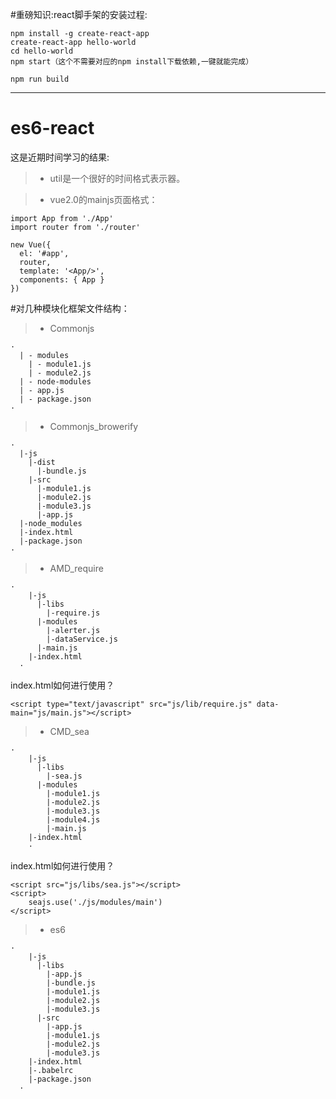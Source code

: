 #重磅知识:react脚手架的安装过程:
```
npm install -g create-react-app
create-react-app hello-world
cd hello-world
npm start（这个不需要对应的npm install下载依赖,一键就能完成）

npm run build
```
--------

# es6-react
这是近期时间学习的结果:

> * util是一个很好的时间格式表示器。

> * vue2.0的mainjs页面格式：
```
import App from './App'
import router from './router'

new Vue({
  el: '#app',  
  router,
  template: '<App/>',
  components: { App }
})
```

#对几种模块化框架文件结构：
> * Commonjs    
```
·
  | - modules
    | - module1.js
    | - module2.js
  | - node-modules
  | - app.js
  | - package.json
·
```

> * Commonjs_browerify
```
·
  |-js
    |-dist
      |-bundle.js
    |-src
      |-module1.js
      |-module2.js
      |-module3.js
      |-app.js
  |-node_modules
  |-index.html
  |-package.json
·
```

> * AMD_require
```
·
    |-js
      |-libs
        |-require.js
      |-modules
        |-alerter.js
        |-dataService.js
      |-main.js
    |-index.html
  ·
```
 index.html如何进行使用？
 ```
 <script type="text/javascript" src="js/lib/require.js" data-main="js/main.js"></script>
 ```
  
> * CMD_sea
```
·
    |-js
      |-libs
        |-sea.js
      |-modules
        |-module1.js
        |-module2.js
        |-module3.js
        |-module4.js
        |-main.js
    |-index.html
    ·
```
index.html如何进行使用？
```
<script src="js/libs/sea.js"></script>
<script>
    seajs.use('./js/modules/main')
</script>
``` 

> * es6
```
·
    |-js
      |-libs
        |-app.js
        |-bundle.js
        |-module1.js
        |-module2.js
        |-module3.js
      |-src
        |-app.js
        |-module1.js
        |-module2.js
        |-module3.js
    |-index.html
    |-.babelrc
    |-package.json
  ·
```    
    
